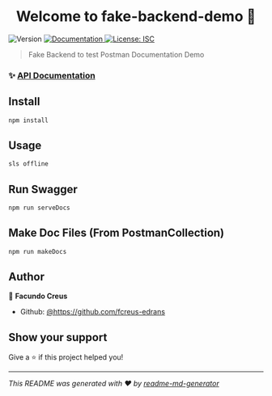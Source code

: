 <h1 align="center">Welcome to fake-backend-demo 👋</h1>
<p>
  <img alt="Version" src="https://img.shields.io/badge/version-1.0.0-blue.svg?cacheSeconds=2592000" />
  <a href="https://github.com/fcreus-edrans/fake-backend-demo/blob/main/documentation/fake-backend-demo.md" target="_blank">
    <img alt="Documentation" src="https://img.shields.io/badge/documentation-yes-brightgreen.svg" />
  </a>
  <a href="#" target="_blank">
    <img alt="License: ISC" src="https://img.shields.io/badge/License-ISC-yellow.svg" />
  </a>
</p>

> Fake Backend to test Postman Documentation Demo

### ✨ [API Documentation](https://github.com/fcreus-edrans/fake-backend-demo/blob/main/documentation/fake-backend-demo.md)

## Install

```sh
npm install
```

## Usage

```sh
sls offline
```

## Run Swagger

```sh
npm run serveDocs
```

## Make Doc Files (From PostmanCollection)

```sh
npm run makeDocs
```

## Author

👤 **Facundo Creus**

* Github: [@https:\/\/github.com\/fcreus-edrans](https://github.com/https:\/\/github.com\/fcreus-edrans)

## Show your support

Give a ⭐️ if this project helped you!

***
_This README was generated with ❤️ by [readme-md-generator](https://github.com/kefranabg/readme-md-generator)_
